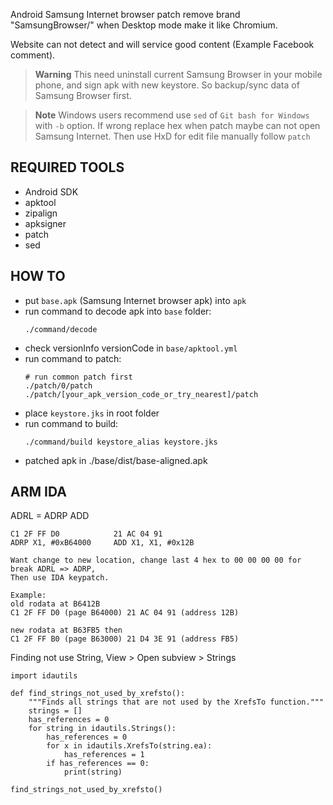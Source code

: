 Android Samsung Internet browser patch remove brand "SamsungBrowser/" when Desktop mode make it like Chromium.

Website can not detect and will service good content (Example Facebook comment).

> **Warning**
> This need uninstall current Samsung Browser in your mobile phone, and sign apk with new keystore. So backup/sync data of Samsung Browser first.

> **Note**
> Windows users recommend use `sed` of `Git bash for Windows` with `-b` option. If wrong replace hex when patch maybe can not open Samsung Internet. Then use HxD for edit file manually follow `patch`

## REQUIRED TOOLS

- Android SDK
- apktool
- zipalign
- apksigner
- patch
- sed

## HOW TO

- put `base.apk` (Samsung Internet browser apk) into `apk`
- run command to decode apk into `base` folder:
    ```
    ./command/decode
    ```
- check versionInfo versionCode in `base/apktool.yml`
- run command to patch:
    ```
    # run common patch first
    ./patch/0/patch
    ./patch/[your_apk_version_code_or_try_nearest]/patch
    ```
- place `keystore.jks` in root folder
- run command to build:
    ```
    ./command/build keystore_alias keystore.jks
    ```
- patched apk in ./base/dist/base-aligned.apk

## ARM IDA

ADRL = ADRP ADD

```
C1 2F FF D0            21 AC 04 91
ADRP X1, #0xB64000     ADD X1, X1, #0x12B

Want change to new location, change last 4 hex to 00 00 00 00 for break ADRL => ADRP,
Then use IDA keypatch.
```

```
Example:
old rodata at B6412B
C1 2F FF D0 (page B64000) 21 AC 04 91 (address 12B)

new rodata at B63FB5 then
C1 2F FF B0 (page B63000) 21 D4 3E 91 (address FB5)
```

Finding not use String, View > Open subview > Strings

```
import idautils

def find_strings_not_used_by_xrefsto():
    """Finds all strings that are not used by the XrefsTo function."""
    strings = []
    has_references = 0
    for string in idautils.Strings():
        has_references = 0
        for x in idautils.XrefsTo(string.ea):
            has_references = 1
        if has_references == 0:
            print(string)

find_strings_not_used_by_xrefsto()
```